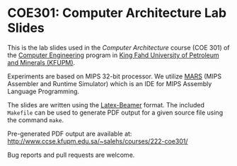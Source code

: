 COE301: Computer Architecture Lab Slides
===========================

This is the lab slides used in the _Computer Architecture_ course (COE 301)
of the [Computer Engineering][coe] program in
[King Fahd University of Petroleum and Minerals (KFUPM)][kfupm].

Experiments are based on MIPS 32-bit processor. We utilize [MARS] (MIPS Assembler and Runtime Simulator) which is an IDE for MIPS Assembly Language Programming.

The slides are written using the [Latex-Beamer] format. The included `Makefile` can be used to generate PDF
output for a given source file using the command `make`.

Pre-generated PDF output are available at:  
http://www.ccse.kfupm.edu.sa/~salehs/courses/222-coe301/

Bug reports and pull requests are welcome.

[coe]: http://www.kfupm.edu.sa/departments/coe/default.aspx
[kfupm]: http://www.kfupm.edu.sa/
[Latex-Beamer]: https://en.wikibooks.org/wiki/LaTeX/Presentations
[MARS]: http://courses.missouristate.edu/KenVollmar/MARS/